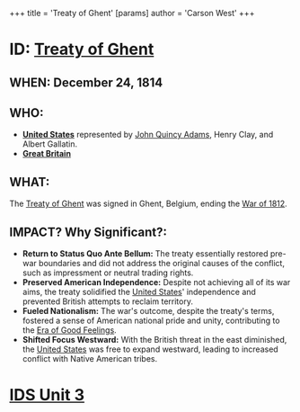 +++
 title = 'Treaty of Ghent'
[params]
	author = 'Carson West'
+++
# ID: [Treaty of Ghent](./../treaty-of-ghent/) 

## WHEN: December 24, 1814

## WHO: 
* **[United States](./../united-states/)** represented by [John Quincy Adams](./../john-quincy-adams/), Henry Clay, and Albert Gallatin.
* **[Great Britain](./../great-britain/)** 

## WHAT:
The [Treaty of Ghent](./../treaty-of-ghent/) was signed in Ghent, Belgium, ending the [War of 1812](./../war-of-1812/). 

## IMPACT? Why Significant?: 
* **Return to Status Quo Ante Bellum:**  The treaty essentially restored pre-war boundaries and did not address the original causes of the conflict, such as impressment or neutral trading rights.
* **Preserved American Independence:** Despite not achieving all of its war aims, the treaty solidified the [United States](./../united-states/)' independence and prevented British attempts to reclaim territory. 
* **Fueled Nationalism:** The war's outcome, despite the treaty's terms, fostered a sense of American national pride and unity, contributing to the [Era of Good Feelings](./../era-of-good-feelings/). 
* **Shifted Focus Westward:** With the British threat in the east diminished, the [United States](./../united-states/) was free to expand westward, leading to increased conflict with Native American tribes. 

# [IDS Unit 3](./../ids-unit-3/)